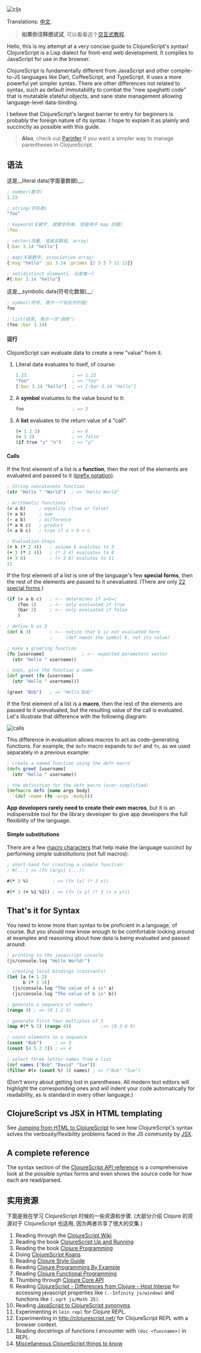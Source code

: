 ![cljs](img/cljs.png)

Translations: [中文](README.zh.md).

> __如果你注释想试试__, 可以看看这个[交互式教程](http://chimeces.com/cljs-browser-repl/).

Hello, this is my attempt at a very concise guide to ClojureScript's syntax!
ClojureScript is a Lisp dialect for front-end web development.  It compiles to
JavaScript for use in the browser.

ClojureScript is fundamentally different from JavaScript and other
compile-to-JS languages like Dart, CoffeeScript, and TypeScript.  It uses a
more powerful yet simpler syntax.  There are other differences not related
to syntax, such as default immutability to combat the "new spaghetti code"
that is mutatable stateful objects, and sane state management allowing language-level data-binding.

I believe that ClojureScript's largest barrier to entry for beginners is
probably the foreign nature of its syntax.  I hope to explain it as plainly and
succinctly as possible with this guide.

> __Also__, check out [Parinfer] if you want a simpler way to manage parentheses in ClojureScript.

[Parinfer]:http://shaunlebron.github.io/parinfer/

## 语法

这是__literal data(字面量数据)__:

```clj
; number(数字)
1.23

; string(字符串)
"foo"

; keyword(关键字, 就像字符串, 但是用于 map 的键)
:foo

; vector(向量, 或者说数组, array)
[:bar 3.14 "hello"]

; map(关联数字, associative array)
{:msg "hello" :pi 3.14 :primes [2 3 5 7 11 13]}

; set(distinct elements, 元素唯一)
#{:bar 3.14 "hello"}
```

这是__symbolic data(符号化数据)__:

```clj
; symbol(符号, 表示一个有名字的值)
foo

; list(链表, 表示一次"调用")
(foo :bar 3.14)
```

#### 运行

ClojureScript can evaluate data to create a new "value" from it.

1. Literal data evaluates to itself, of course:

    ```clj
    1.23                 ; => 1.23
    "foo"                ; => "foo"
    [:bar 3.14 "hello"]  ; => [:bar 3.14 "hello"]
    ```

1. A __symbol__ evaluates to the value bound to it:

    ```clj
    foo                  ; => 3
    ```

1. A __list__ evaluates to the return value of a "call".

    ```clj
    (+ 1 2 3)            ; => 6
    (= 1 2)              ; => false
    (if true "y" "n")    ; => "y"
    ```

#### Calls

If the first element of a list is a __function__, then the rest of the elements
are evaluated and passed to it ([prefix notation](http://en.wikipedia.org/wiki/Polish_notation)).

```clj
; String concatenate function
(str "Hello " "World")  ; => "Hello World"

; Arithmetic functions
(= a b)     ; equality (true or false)
(+ a b)     ; sum
(- a b)     ; difference
(* a b c)   ; product
(< a b c)   ; true if a < b < c

; Evaluation Steps
(+ k (* 2 4))   ; assume k evalutes to 3
(+ 3 (* 2 4))   ; (* 2 4) evaluates to 8
(+ 3 8)         ; (+ 3 8) evalutes to 11
11
```

If the first element of a list is one of the language's few __special forms__,
then the rest of the elements are passed to it unevaluated.  (There are only [22
special forms](https://clojure.org/reference/special_forms).)

```clj
(if (= a b c)   ; <-- determines if a=b=c
    (foo 1)     ; <-- only evaluated if true
    (bar 2)     ; <-- only evaluated if false
    )

; define k as 3
(def k 3)       ; <-- notice that k is not evaluated here
                ;     (def needs the symbol k, not its value)

; make a greeting function
(fn [username]              ; <-- expected parameters vector
  (str "Hello " username))

; oops, give the function a name
(def greet (fn [username]
  (str "Hello " username)))

(greet "Bob")   ; => "Hello Bob"
```

If the first element of a list is a __macro__, then the rest of the elements
are passed to it unevaluated, but the resulting value of the call is evaluated.
Let's illustrate that difference with the following diagram:

![calls](img/calls.png)

This difference in evaluation allows macros to act as code-generating
functions.  For example, the `defn` macro expands to `def` and `fn`, as we used
separately in a previous example:

```clj
; create a named function using the defn macro
(defn greet [username]
  (str "Hello " username))

; the definition for the defn macro (over-simplified)
(defmacro defn [name args body]
  `(def ~name (fn ~args ~body)))
```

__App developers rarely need to create their own macros__, but it is an
indispensible tool for the library developer to give app developers the full
flexibility of the language.

#### Simple substitutions

There are a few [macro characters](http://clojure.org/reader#The%20Reader--Macro%20characters) that help make the language succinct
by performing simple substitutions (not full macros):

```clj
; short-hand for creating a simple function:
; #(...) => (fn [args] (...))

#(* 3 %)         ; => (fn [x] (* 3 x))

#(* 3 (+ %1 %2)) ; => (fn [x y] (* 3 (+ x y)))
```

## That's it for Syntax

You need to know more than syntax to be proficient in a language, of course.
But you should now know enough to be comfortable looking around at examples and
reasoning about how data is being evaluated and passed around:

```clj
; printing to the javascript console
(js/console.log "Hello World!")

; creating local bindings (constants)
(let [a (+ 1 2)
      b (* 2 3)]
  (js/console.log "The value of a is" a)
  (js/console.log "The value of b is" b))

; generate a sequence of numbers
(range 4) ; => (0 1 2 3)

; generate first four multiples of 3
(map #(* % 3) (range 4))           ;=> (0 3 6 9)

; count elements in a sequence
(count "Bob")     ; => 3
(count [4 5 2 3]) ; => 4

; select three letter names from a list
(def names ["Bob" "David" "Sue"])
(filter #(= (count %) 3) names) ; => ("Bob" "Sue")
```

(Don't worry about getting lost in parentheses.  All modern text editors will
highlight the corresponding ones and will indent your code automatically for
readability, as is standard in every other language.)

## ClojureScript vs JSX in HTML templating

See [Jumping from HTML to ClojureScript](https://github.com/shaunlebron/jumping-from-html-to-clojurescript) to see how ClojureScript's syntax solves the verbosity/flexibility problems faced in the JS community by [JSX].

[Jumping from HTML to ClojureScript]:https://github.com/shaunlebron/jumping-from-html-to-clojurescript
[JSX]:https://facebook.github.io/react/docs/jsx-in-depth.html

## A complete reference

The syntax section of the [ClojureScript API reference] is a comprehensive look at
the possible syntax forms and even shows the source code for how each are read/parsed.

[syntax section]:https://github.com/cljsinfo/cljs-api-docs/blob/catalog/INDEX.md#syntax
[ClojureScript API reference]:http://cljs.github.io/api

## 实用资源

下面是我在学习 ClojureScript 时候的一些资源和步骤. (大部分介绍 Clojure 的资源对于 ClojureScript 也适用, 因为两者共享了很大的交集.)

1. Reading through the [ClojureScript Wiki](https://github.com/clojure/clojurescript/wiki)
1. Reading the book [ClojureScript Up and Running](http://synrc.com/publications/cat/Functional%20Languages/Clojure/Oreilly.ClojureScript.Up.and.Running.Oct.2012.pdf)
1. Reading the book [Clojure Programming](http://bit.ly/clojurebook)
1. Doing [ClojureScript Koans](http://clojurescriptkoans.com)
1. Reading [Clojure Style Guide](https://github.com/bbatsov/clojure-style-guide)
1. Reading [Clojure Programming By Example](http://en.wikibooks.org/wiki/Clojure_Programming/By_Example)
1. Reading [Clojure Functional Programming](http://clojure.org/functional_programming)
1. Thumbing through [Clojure Core API](http://clojure.github.io/clojure/clojure.core-api.html)
1. Reading [ClojureScript - Differences from Clojure - Host Interop](https://github.com/clojure/clojurescript/wiki/Differences-from-Clojure#wiki-host-interop) for accessing javascript properties like `(.-Infinity js/window)` and functions like `(.sqrt js/Math 25)`.
1. Reading [JavaScript to ClojureScript synonyms](http://kanaka.github.io/clojurescript/web/synonym.html)
1. Experimenting in `lein repl` for Clojure REPL.
1. Experimenting in <http://clojurescript.net/> for ClojureScript REPL with a browser context.
1. Reading docstrings of functions I encounter with `(doc <funcname>)` in REPL.
1. [Miscellaneous ClojureScript things to know](https://github.com/shaunlebron/ClojureSheet#clojurescript-stuff)

